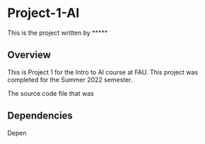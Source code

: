# Project-1-AI

This is the project written by *****

## Overview

This is Project 1 for the Intro to AI course at FAU. 
This project was completed for the Summer 2022 semester.

The source code file that was 


## Dependencies

Depen
